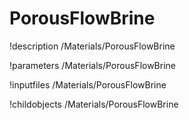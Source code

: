 <!-- MOOSE Documentation Stub: Remove this when content is added. -->

# PorousFlowBrine
!description /Materials/PorousFlowBrine

!parameters /Materials/PorousFlowBrine

!inputfiles /Materials/PorousFlowBrine

!childobjects /Materials/PorousFlowBrine
